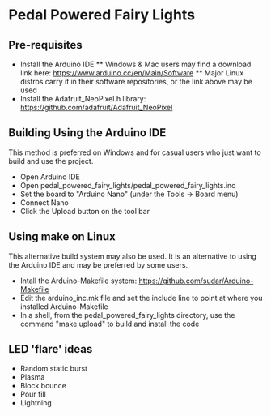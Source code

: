 # Pedal Powered Fairy Lights

## Pre-requisites

* Install the Arduino IDE
** Windows & Mac users may find a download link here: https://www.arduino.cc/en/Main/Software
** Major Linux distros carry it in their software repositories, or the link above may be used
* Install the Adafruit_NeoPixel.h library: https://github.com/adafruit/Adafruit_NeoPixel

## Building Using the Arduino IDE

This method is preferred on Windows and for casual users who just want to build and use the project.

* Open Arduino IDE 
* Open pedal_powered_fairy_lights/pedal_powered_fairy_lights.ino
* Set the board to "Arduino Nano" (under the Tools -> Board menu)
* Connect Nano 
* Click the Upload button on the tool bar

## Using make on Linux

This alternative build system may also be used. It is an alternative to using the Arduino IDE and may be preferred by some users. 

* Intall the Arduino-Makefile system: https://github.com/sudar/Arduino-Makefile
* Edit the arduino_inc.mk file and set the include line to point at where you installed Arduino-Makefile
* In a shell, from the pedal_powered_fairy_lights directory, use the command "make upload" to build and install the code

## LED 'flare' ideas

* Random static burst
* Plasma
* Block bounce
* Pour fill
* Lightning

